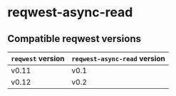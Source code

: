 # reqwest-async-read

## Compatible reqwest versions

| `reqwest` version | `reqwest-async-read` version |
| ----------------- | ---------------------------- |
| v0.11             | v0.1                         |
| v0.12             | v0.2                         |

